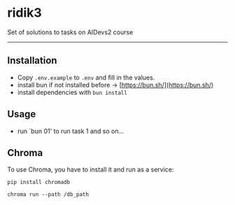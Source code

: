 # ridik3

Set of solutions to tasks on AIDevs2 course

---

## Installation

- Copy `.env.example` to `.env` and fill in the values.
- install bun if not installed before -> [https://bun.sh/](https://bun.sh/)
- install dependencies with `bun install`

## Usage

- run `bun 01' to run task 1 and so on...

## Chroma

To use Chroma, you have to install it and run as a service:

`pip install chromadb`

`chroma run --path /db_path`

